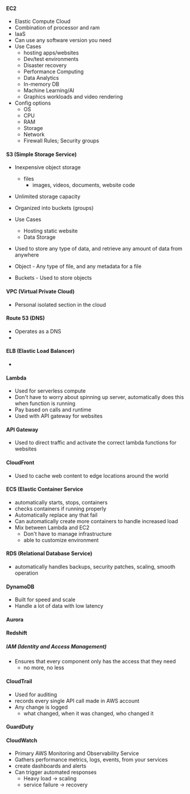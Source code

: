 #### EC2
- Elastic Compute Cloud
- Combination of processor and ram
- IaaS
- Can use any software version you need
- Use Cases
	- hosting apps/websites
	- Dev/test environments
	- Disaster recovery
	- Performance Computing
	- Data Analytics
	- In-memory DB
	- Machine Learning/AI
	- Graphics workloads and video rendering
- Config options
	- OS
	- CPU
	- RAM
	- Storage
	- Network
	- Firewall Rules; Security groups

#### S3 (Simple Storage Service)
- Inexpensive object storage
	- files
		- images, videos, documents, website code
- Unlimited storage capacity
- Organized into buckets (groups)
- Use Cases
	- Hosting static website
	- Data Storage

- Used to store any type of data, and retrieve any amount of data from anywhere
- Object - Any type of file, and any metadata for a file
- Buckets - Used to store objects

#### VPC (Virtual Private Cloud)
- Personal isolated section in the cloud

#### Route 53 (DNS)
- Operates as a DNS
- 

#### ELB (Elastic Load Balancer)
- 

#### Lambda
- Used for serverless compute
- Don't have to worry about spinning up server, automatically does this when function is running
- Pay based on calls and runtime
- Used with API gateway for websites

#### API Gateway
- Used to direct traffic and activate the correct lambda functions for websites

#### CloudFront
- Used to cache web content to edge locations around the world

#### ECS (Elastic Container Service
- automatically starts, stops, containers
- checks containers if running properly
- Automatically replace any that fail
- Can automatically create more containers to handle increased load
- Mix between Lambda and EC2
	- Don't have to manage infrastructure
	- able to customize environment

#### RDS (Relational Database Service)
- automatically handles backups, security patches, scaling, smooth operation

#### DynamoDB
- Built for speed and scale
- Handle a lot of data with low latency

#### Aurora

#### Redshift

##### IAM (Identity and Access Management)
- Ensures that every component only has the access that they need
	- no more, no less

#### CloudTrail
- Used for auditing
- records every single API call made in AWS account
- Any change is logged
	- what changed, when it was changed, who changed it

#### GuardDuty

#### CloudWatch
- Primary AWS Monitoring and Observability Service
- Gathers performance metrics, logs, events, from your services
- create dashboards and alerts
- Can trigger automated responses
	- Heavy load -> scaling
	- service failure -> recovery